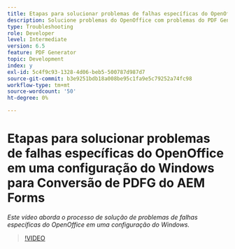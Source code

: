 ```yaml
---
title: Etapas para solucionar problemas de falhas específicas do OpenOffice em uma configuração do Windows
description: Solucione problemas do OpenOffice com problemas do PDF Generator na instalação do Windows.
type: Troubleshooting
role: Developer
level: Intermediate
version: 6.5
feature: PDF Generator
topic: Development
index: y
exl-id: 5c4f9c93-1328-4d06-beb5-500787d987d7
source-git-commit: b3e9251bdb18a008be95c1fa9e5c79252a74fc98
workflow-type: tm+mt
source-wordcount: '50'
ht-degree: 0%

---
```


# Etapas para solucionar problemas de falhas específicas do OpenOffice em uma configuração do Windows para Conversão de PDFG do AEM Forms

*Este vídeo aborda o processo de solução de problemas de falhas específicas do OpenOffice em uma configuração do Windows.*

>[!VIDEO](https://video.tv.adobe.com/v/335481?quality=12&learn=on)
